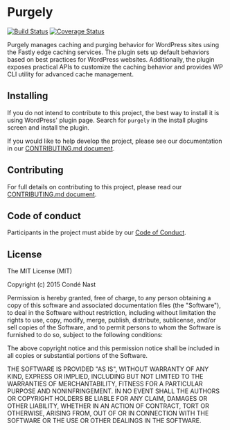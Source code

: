# Purgely

[![Build Status](https://travis-ci.org/CondeNast/purgely.svg?branch=master)](https://travis-ci.org/CondeNast/purgely)
[![Coverage Status](https://coveralls.io/repos/CondeNast/purgely/badge.svg?branch=master&service=github)](https://coveralls.io/github/CondeNast/purgely?branch=master)

Purgely manages caching and purging behavior for WordPress sites using
the Fastly edge caching services. The plugin sets up default behaviors
based on best practices for WordPress websites. Additionally, the
plugin exposes practical APIs to customize the caching behavior and
provides WP CLI utility for advanced cache management.

## Installing

If you do not intend to contribute to this project, the best way to
install it is using WordPress' plugin page. Search for
`purgely` in the install plugins screen and install the plugin.

If you would like to help develop the project, please see our
documentation in our [CONTRIBUTING.md document].

## Contributing

For full details on contributing to this project, please read our
[CONTRIBUTING.md document].

## Code of conduct

Participants in the project must abide by our [Code of Conduct].

## License

The MIT License (MIT)

Copyright (c) 2015 Condé Nast

Permission is hereby granted, free of charge, to any person obtaining a copy
of this software and associated documentation files (the "Software"), to deal
in the Software without restriction, including without limitation the rights
to use, copy, modify, merge, publish, distribute, sublicense, and/or sell
copies of the Software, and to permit persons to whom the Software is
furnished to do so, subject to the following conditions:

The above copyright notice and this permission notice shall be included in all
copies or substantial portions of the Software.

THE SOFTWARE IS PROVIDED "AS IS", WITHOUT WARRANTY OF ANY KIND, EXPRESS OR
IMPLIED, INCLUDING BUT NOT LIMITED TO THE WARRANTIES OF MERCHANTABILITY,
FITNESS FOR A PARTICULAR PURPOSE AND NONINFRINGEMENT. IN NO EVENT SHALL THE
AUTHORS OR COPYRIGHT HOLDERS BE LIABLE FOR ANY CLAIM, DAMAGES OR OTHER
LIABILITY, WHETHER IN AN ACTION OF CONTRACT, TORT OR OTHERWISE, ARISING FROM,
OUT OF OR IN CONNECTION WITH THE SOFTWARE OR THE USE OR OTHER DEALINGS IN THE
SOFTWARE.

[CONTRIBUTING.md document]: https://github.com/CondeNast/purgely/blob/master/CONTRIBUTING.md
[Code of Conduct]: https://github.com/CondeNast/purgely/blob/master/CONDUCT.md